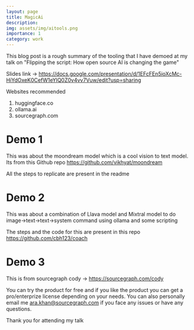 ```yaml
---
layout: page
title: MagicAi
description: 
img: assets/img/aitools.png
importance: 1
category: work
---
```


This blog post is a rough summary of the tooling that I have demoed at my talk on "Flipping the script: How open source AI is changing the game"

Slides link -> https://docs.google.com/presentation/d/1EFcFEn5ioXcMc-HiYdOxeK0CefW1eYlQ0Z0v4vv7Vuw/edit?usp=sharing 

Websites recommended
1. huggingface.co
2. ollama.ai
3. sourcegraph.com


# Demo 1
This was about the moondream model which is a cool vision to text model. Its from this Github repo https://github.com/vikhyat/moondream 

All the steps to replicate are present in the readme

# Demo 2 

This was about a combination of Llava model and Mixtral model to do image->text->text->system command using ollama and some scripting

The steps and the code for this are present in this repo https://github.com/cbh123/coach 

# Demo 3 

This is from sourcegraph cody -> https://sourcegraph.com/cody 

You can try the product for free and if you like the product you can get a pro/enterprize license depending on your needs. You can also personally email me ara.khan@sourcegraph.com if you face any issues or have any questions.

Thank you for attending my talk
